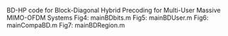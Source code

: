 BD-HP code for Block-Diagonal Hybrid Precoding for Multi-User Massive MIMO-OFDM Systems
Fig4: mainBDbits.m
Fig5: mainBDUser.m
Fig6: mainCompaBD.m
Fig7: mainBDRegion.m
